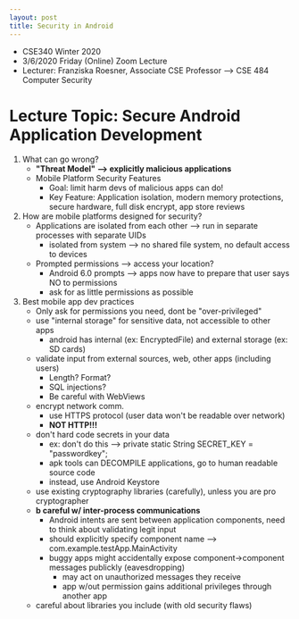 ```yaml
---
layout: post
title: Security in Android
--- 
```


- CSE340 Winter 2020
- 3/6/2020 Friday (Online) Zoom Lecture
- Lecturer: Franziska Roesner, Associate CSE Professor --> CSE 484 Computer Security

# Lecture Topic: Secure Android Application Development

1. What can go wrong?
	- **"Threat Model" --> explicitly malicious applications**
	- Mobile Platform Security Features
		- Goal: limit harm devs of malicious apps can do!
		- Key Feature: Application isolation, modern memory protections, secure hardware, full disk encrypt, app store reviews
2. How are mobile platforms designed for security?
	- Applications are isolated from each other --> run in separate processes with separate UIDs
		- isolated from system --> no shared file system, no default access to devices
	- Prompted permissions --> access your location?
		- Android 6.0 prompts --> apps now have to prepare that user says NO to permissions
		- ask for as little permissions as possible
3. Best mobile app dev practices
	- Only ask for permissions you need, dont be "over-privileged"
	- use "internal storage" for sensitive data, not accessible to other apps
		- android has internal (ex: EncryptedFile) and external storage (ex: SD cards)
	- validate input from external sources, web, other apps (including users)
		- Length? Format?
		- SQL injections?
		- Be careful with WebViews
	- encrypt network comm.
		- use HTTPS protocol (user data won't be readable over network)
		- **NOT HTTP!!!**
	- don't hard code secrets in your data
		- ex: don't do this --> private static String SECRET_KEY = "passwordkey";
		- apk tools can DECOMPILE applications, go to human readable source code
		- instead, use Android Keystore
	- use existing cryptography libraries (carefully), unless you are pro cryptographer
	- **b careful w/ inter-process communications**
		- Android intents are sent between application components, need to think about validating legit input
		- should explicitly specify component name --> com.example.testApp.MainActivity
		- buggy apps might accidentally expose component->component messages publickly (eavesdropping)	
			- may act on unauthorized messages they receive
			- app w/out permission gains additional privileges through another app
	- careful about libraries you include (with old security flaws)
	




